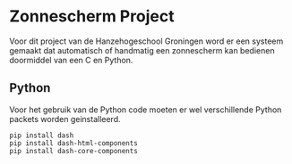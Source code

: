 # Zonnescherm Project
Voor dit project van de Hanzehogeschool Groningen word er een systeem gemaakt dat automatisch of handmatig een zonnescherm kan bedienen doormiddel van een C en Python.

## Python
Voor het gebruik van de Python code moeten er wel verschillende Python packets worden geinstalleerd.

```
pip install dash
pip install dash-html-components
pip install dash-core-components
```